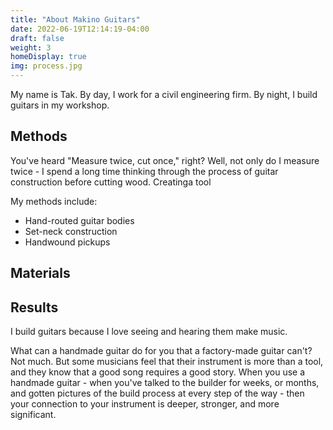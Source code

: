 ```yaml
---
title: "About Makino Guitars"
date: 2022-06-19T12:14:19-04:00
draft: false
weight: 3
homeDisplay: true
img: process.jpg
---
```


My name is Tak. By day, I work for a civil engineering firm. By night, I build guitars in my workshop. 

## Methods
You've heard "Measure twice, cut once," right? Well, not only do I measure twice - I spend a long time thinking through the process of guitar construction before cutting wood. Creatinga  tool

My methods include:
- Hand-routed guitar bodies
- Set-neck construction
- Handwound pickups

## Materials

## Results
I build guitars because I love seeing and hearing them make music. 

What can a handmade guitar do for you that a factory-made guitar can't? Not much. But some musicians feel that their instrument is more than a tool, and they know that a good song requires a good story. When you use a handmade guitar - when you've talked to the builder for weeks, or months, and gotten pictures of the build process at every step of the way - then your connection to your instrument is deeper, stronger, and more significant. 
